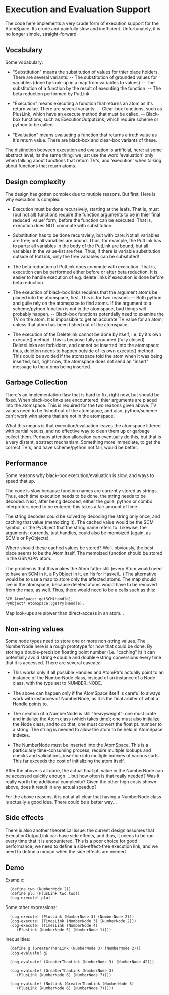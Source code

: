 
Execution and Evaluation Support
================================

The code here implements a very crude form of execution support for
the AtomSpace. Its crude and painfully slow and inefficient.
Unfortunately, it is no longer simple, straight-forward.

Vocabulary
----------
Some vobabulary:

* "Substitution" means the substitution of values for thier place holders.
  There are several variants:
  -- The substitution of grounded values for variables (done by look-up
     in a map from variables to values)
  -- The substitution of a function by the result of executing the
     function.
  -- The beta reduction performed by PutLink

* "Execution" means executing a function that returns an atom as it's
  return value. There are several variants:
  -- Clear-box functions, such as PlusLink, which have an execute method
     that must be called.
  -- Black-box functions, such as ExecutionOutputLink, which require
     scheme or python to be called.

* "Evaluation" means evaluating a function that returns a truth value as
  it's return value. There are black-box and clear-box variants of
  these.

The distinction between execution and evaluation is artificial, here:
at some abstract level, its the same thing; we just use the word
'evaluation' only when talking about functions that return TV's, and
'execution' when talking about functions that return atoms.


Design complexity
-----------------
The design has gotten complex due to mutiple reasons.  But first,
Here is why execution is complex:

* Execution must be done recursively, starting at the leafs.
  That is, must (but not all) functions require the function
  arguments to be in thier final reduced 'value' form, before
  the function can be executed.  That is, execution does NOT
  commute with substitution.

* Substitution has to be done recursviely, but with care: Not all
  variables are free; not all variables are bound. Thus, for example,
  the PutLink has to parts: all variables in the body of the PutLink
  are bound, but all variables in the value-list are free.  Thus,
  if there is variable substitution outside of PutLink, only the
  free variables can be subsituted!

* The beta reduction of PutLink does commute with execution.
  That is, execution can be performed either before or after
  beta reduction. It is easier to handle execution of e.g.
  delete links if execution is done before beta reduction.

* The exeuction of black-box links requires that the argument atoms
  be placed into the atomspace, first. This is for two reasons:
  -- Both python and guile rely on the atomspace to find atoms.
     If the argument to a scheme/python function is not in the
     atomspace, bad things will probably happen.
  -- Black-box functions potentially need to examine the TV on the
     atom.  It is impossible to get an accurate TV value for an
     atom, unless that atom has been fished out of the atomspace.

* The execution of the Deletelink cannot be done by itself, i.e.
  by it's own execute() method. This is because fully grounded
  (fully closed) DeleteLinks are forbidden, and cannot be inserted
  into the atomspace: thus, deletion needs to happen outside of
  its own execute() method.  This could be avoided if the atomspace
  told the atom when it was being inserted, but, right now, the
  atomspace does not send an "insert" message to the atoms being
  inserted.


Garbage Collection
------------------
There's an implementation flaw that is hard to fix, right now, but
should be fixed.  When black-box links are encountered, thier
arguments are placed into the atomspace.  This is required for the
two reasons given above: TV values need to be fished out of the
atomspace, and also, python/scheme can't work with atoms that are not
in the atomspace.

What this means is that execution/evaluation leaves the atomspace
littered with partial results, and no effective way to clean them up
or garbage collect them.  Perhaps attention allocation can eventually do
this, but that is a very distant, abstract mechanism. Something more
immediate, to get the correct TV's, and have scheme/python not fail,
would be better.


Performance
-----------
Some reasons why black-box execution/evaluation is slow, and ways to
speed that up.

The code is slow because function names are currently stored as strings.
Thus, each time execution needs to be done, the string needs to be
decoded.  Next, after being decoded, either the guile, python or combo
interpreters need to be entered; this takes a fair amount of time.

The string decodes could be solved by decoding the string only once,
and caching that value (memoizing it).  The cached value would be the
SCM symbol, or the PyObject that the string name refers to.  Likewise,
the arguments: currently, just handles, could also be memoized (again,
as SCM's or PyObjects).

Where should these cached values be stored? Well, obviously, the best
place seems to be the Atom itself.  The memoized function should be
stored in the GSN/GPN atom.

The problem is that this makes the Atom fatter still (every Atom would
need to have an SCM in it, a PyObject in it, an Hs for Haskell...)
The alternative would be to use a map to store only the affected atoms.
The map should live in the atomspace, because deleted atoms would have
to be removed from the map, as well.  Thus, there would need to be a
calls such as this:

```
SCM AtomSpace::getSCM(Handle);
PyObject* AtomSpace::getPy(Handle);
```

Map look-ups are slower than direct-access in an atom...


Non-string values
-----------------
Some node types need to store one or more non-string values.  The
NumberNode here is a rough prototype for how that could be done. By
storing a double-precision floating point number (i.e. "caching" it)
it can potentially avoid string->double and double->string conversions
every time that it is accessed.  There are several caveats:

 * This works only if all possible Handles and AtomPtr's actually
   point to an instance of the NumberNode class, instead of an
   instance of a Node class, with the type set to NUMBER_NODE.

 * The above can happen only if the AtomSpace itself is careful to
   always work with instances of NumberNode, as it is the final
   arbiter of what a Handle points to.

 * The creation of a NumberNode is still "heavyweight": one must
   crate and initialize the Atom class (which takes time); one
   must also initialize the Node class, and to do that, one must
   convert the float pt. number to a string. The string is needed
   to allow the atom to be held in AtomSpace indexes.

 * The NumberNode must be inserted into the AtomSpace. This is a
   particularly time-consuming process, require multiple lookups and
   checks and validations, insertion into multiple indexes of various
   sorts. This far exceeds the cost of initializing the atom itself.

After the above is all done, the actual float pt. value in the
NumberNode can be accessed quickly enough ... but how often is that
really needed?  Was it really worth the additional complexity? Given
the other high costs shown above, does it result in any actual speedup?

For the above reasons, it is not at all clear that having a NumberNode
class is actually a good idea.  There could be a better way...


Side effects
------------
There is also another theoretical issue: the current design assumes
that ExecutionOutputLink can have side effects, and thus, it needs
to be run every time that it is encountered.  This is a poor choice
for good performance; we need to define a side-effect-free execution
link, and we need to define a monad when the side effects are needed.

Demo
----
Example:
```
  (define two (NumberNode 2))
  (define plu (PlusLink two two))
  (cog-execute! plu)
```
Some other expressions:
```
  (cog-execute! (PlusLink (NumberNode 3) (NumberNode 2)))
  (cog-execute! (TimesLink (NumberNode 3) (NumberNode 2)))
  (cog-execute! (TimesLink (NumberNode 4)
     (PlusLink (NumberNode 5) (NumberNode 1))))
```
Inequalities:
```
  (define g (GreaterThanLink (NumberNode 3) (NumberNode 2)))
  (cog-evaluate! g)

  (cog-evaluate! (GreaterThanLink (NumberNode 3) (NumberNode 42)))

  (cog-evaluate! (GreaterThanLink (NumberNode 3)
     (PlusLink (NumberNode 6) (NumberNode 7))))

  (cog-evaluate! (NotLink (GreaterThanLink (NumberNode 3)
     (PlusLink (NumberNode 6) (NumberNode 7)))))
```
